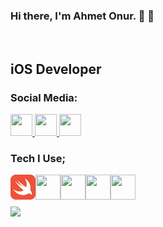 ### Hi there, I'm Ahmet Onur. :maple_leaf: :herb: 

<br />

## iOS Developer 

### Social Media:

 [<img height="35" width="35" src="https://cdn-icons-png.flaticon.com/512/174/174857.png" />
][linked.in]
[<img height="35" width="35" src="https://upload.wikimedia.org/wikipedia/commons/thumb/4/4f/Twitter-logo.svg/2491px-Twitter-logo.svg.png" />
][twitter]
[<img height="35" width="35" src="https://upload.wikimedia.org/wikipedia/commons/thumb/e/e7/Instagram_logo_2016.svg/768px-Instagram_logo_2016.svg.png" />
][instagram]


### Tech I Use;
<img align="left" src="https://raw.githubusercontent.com/github/explore/80688e429a7d4ef2fca1e82350fe8e3517d3494d/topics/swift/swift.png" width="40" height="40">

<img align="left" src="https://miro.medium.com/max/384/1*PeFnya42mpOiCvdgm49ifQ.png" width="40" height="40">

<img align="left"  src="https://upload.wikimedia.org/wikipedia/commons/3/33/Figma-logo.svg" width="40" height="40">

<img align="left"  src="https://upload.wikimedia.org/wikipedia/commons/thumb/3/3f/Git_icon.svg/1024px-Git_icon.svg.png" width="40" height="40">

<img align="left"  src="https://developer.apple.com/design/human-interface-guidelines/macos/images/app-icon-realistic-materials_2x.png" width="40" height="40">

<br />
<br />
<br />

<img src="https://github-readme-stats.vercel.app/api?username=4os&theme=onedark">

[linked.in]: https://www.linkedin.com/in/aoshn/
[twitter]: https://twitter.com/4osDeep
[instagram]: https://www.instagram.com/ahmetxyz/
